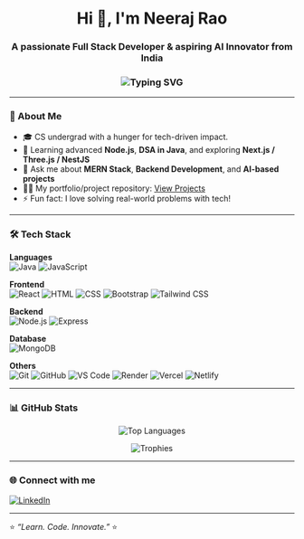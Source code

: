 <h1 align="center">Hi 👋, I'm Neeraj Rao</h1>
<h3 align="center">A passionate Full Stack Developer & aspiring AI Innovator from India</h3>
<h3 align="center">
  <img src="https://readme-typing-svg.herokuapp.com?font=Fira+Code&weight=500&pause=1000&color=0AFFEF&center=true&vCenter=true&width=435&lines=Learn.+Code.+Innovate.;Full+Stack+Web+Developer;AI+%2F+ML+Explorer;Open+Source+Contributor" alt="Typing SVG" />
</h3>

---

### 🧠 About Me

- 🎓 CS undergrad with a hunger for tech-driven impact.
- 🌱 Learning advanced **Node.js**, **DSA in Java**, and exploring **Next.js / Three.js / NestJS**
- 💬 Ask me about **MERN Stack**, **Backend Development**, and **AI-based projects**
- 👨‍💻 My portfolio/project repository: [View Projects](https://github.com/neerajrao23?tab=repositories)
- ⚡ Fun fact: I love solving real-world problems with tech!

---

### 🛠️ Tech Stack

**Languages**  
![Java](https://img.shields.io/badge/Java-ED8B00?style=flat&logo=java&logoColor=white)
![JavaScript](https://img.shields.io/badge/JavaScript-F7DF1E?style=flat&logo=javascript&logoColor=black)

**Frontend**  
![React](https://img.shields.io/badge/React-20232A?style=flat&logo=react&logoColor=61DAFB)
![HTML](https://img.shields.io/badge/HTML5-E34F26?style=flat&logo=html5&logoColor=white)
![CSS](https://img.shields.io/badge/CSS3-1572B6?style=flat&logo=css3&logoColor=white)
![Bootstrap](https://img.shields.io/badge/Bootstrap-563D7C?style=flat&logo=bootstrap&logoColor=white)
![Tailwind CSS](https://img.shields.io/badge/Tailwind_CSS-38B2AC?style=flat&logo=tailwind-css&logoColor=white)


**Backend**  
![Node.js](https://img.shields.io/badge/Node.js-339933?style=flat&logo=nodedotjs&logoColor=white)
![Express](https://img.shields.io/badge/Express.js-000000?style=flat&logo=express&logoColor=white)

**Database**  
![MongoDB](https://img.shields.io/badge/MongoDB-4EA94B?style=flat&logo=mongodb&logoColor=white)

**Others**  
![Git](https://img.shields.io/badge/Git-F05032?style=flat&logo=git&logoColor=white)
![GitHub](https://img.shields.io/badge/GitHub-181717?style=flat&logo=github&logoColor=white)
![VS Code](https://img.shields.io/badge/VS_Code-007ACC?style=flat&logo=visual-studio-code&logoColor=white)
![Render](https://img.shields.io/badge/Render-00979D?style=flat&logo=render&logoColor=white)
![Vercel](https://img.shields.io/badge/Vercel-000000?style=flat&logo=vercel&logoColor=white)
![Netlify](https://img.shields.io/badge/Netlify-00C7B7?style=flat&logo=netlify&logoColor=white)



---

### 📊 GitHub Stats

<p align="center">

  <img src="https://github-readme-stats.vercel.app/api/top-langs/?username=neerajrao23&layout=compact&theme=tokyonight" alt="Top Languages" />
</p>

<p align="center">
  <img src="https://github-profile-trophy.vercel.app/?username=neerajrao23&theme=algolia&no-frame=true&row=1&column=6" alt="Trophies" />
</p>

---

### 🌐 Connect with me

<p align="left">
  <a href="https://linkedin.com/in/neeraj-rao-cse" target="blank"><img align="center" src="https://img.shields.io/badge/LinkedIn-0A66C2?style=flat&logo=linkedin&logoColor=white" alt="LinkedIn" /></a>
</p>

---

⭐️ _“Learn. Code. Innovate.”_ ⭐️

